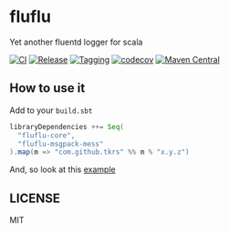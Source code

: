 # fluflu

Yet another fluentd logger for scala

[![CI](https://github.com/tkrs/fluflu/workflows/CI/badge.svg)](https://github.com/tkrs/fluflu/actions?query=workflow%3ACI)
[![Release](https://github.com/tkrs/fluflu/workflows/Release/badge.svg)](https://github.com/tkrs/fluflu/actions?query=workflow%3ARelease)
[![Tagging](https://github.com/tkrs/fluflu/actions/workflows/tagging.yml/badge.svg)](https://github.com/tkrs/fluflu/actions/workflows/tagging.yml)
[![codecov](https://codecov.io/github/tkrs/fluflu/graph/badge.svg?token=p0aMOSH7M3)](https://codecov.io/github/tkrs/fluflu)
[![Maven Central](https://maven-badges.herokuapp.com/maven-central/com.github.tkrs/fluflu-core_2.12/badge.svg)](https://maven-badges.herokuapp.com/maven-central/com.github.tkrs/fluflu-core_2.12)

## How to use it

Add to your `build.sbt`

```scala
libraryDependencies ++= Seq(
  "fluflu-core",
  "fluflu-msgpack-mess"
).map(m => "com.github.tkrs" %% m % "x.y.z")
```

And, so look at this [example](https://github.com/tkrs/fluflu/tree/master/modules/examples/src/main/scala)

## LICENSE

MIT
